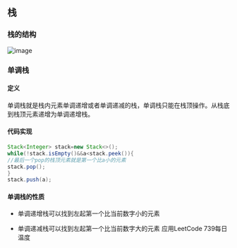 ## 栈

### 栈的结构
![image](https://user-images.githubusercontent.com/48647632/153698284-7bbbe494-3ae7-4cbd-999f-be18f937cb00.png)
### 单调栈
#### 定义
 单调栈就是栈内元素单调递增或者单调递减的栈，单调栈只能在栈顶操作。从栈底到栈顶元素递增为单调递增栈。
#### 代码实现
```java
Stack<Integer> stack=new Stack<>();
while(!stack.isEmpty()&&a<stack.peek()){
//最后一个pop的栈顶元素就是第一个比a小的元素
stack.pop();
}
stack.push(a);
```
#### 单调栈的性质
- 单调递增栈可以找到左起第一个比当前数字小的元素
  
- 单调递减栈可以找到左起第一个比当前数字大的元素
  应用LeetCode 739每日温度
